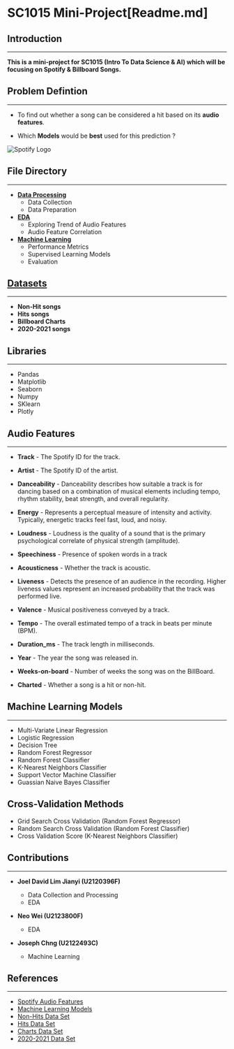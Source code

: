 # **SC1015 Mini-Project**[Readme.md]

## **Introduction**
---------
**This is a mini-project for SC1015 (Intro To Data Science & AI) which will be focusing on Spotify & Billboard
Songs.**  


## Problem Defintion 
--------------
* To find out whether a song can be considered a hit based on its **audio features**. 
 
* Which **Models** would be **best** used for this prediction ? 

![Spotify Logo](https://i.pinimg.com/originals/49/fd/2a/49fd2a48daacf595d3916bf21d4222c8.png)

## **File Directory**
--------
* [**Data Processing** ](https://github.com/joedav98/SC1015_SC18_SpotifyRepo/blob/main/spotify_data_preparation.ipynb "spotify_data_preparation.ipynb")
  * Data Collection 
  * Data Preparation
* [**EDA**](https://github.com/joedav98/SC1015_SC18_SpotifyRepo/blob/main/spotify_eda.ipynb "spotify_eda.ipynb")
  * Exploring Trend of Audio Features
  * Audio Feature Correlation
* [**Machine Learning**](https://github.com/joedav98/SC1015_SC18_SpotifyRepo/blob/main/spotify_machine_learning.ipynb"spotify_machine_learning.ipynb")
  * Performance Metrics
  * Supervised Learning Models
  * Evaluation


## [**Datasets**](https://github.com/joedav98/SC1015_SC18_SpotifyRepo/tree/main/data)
-----
* **Non-Hit songs**
* **Hits songs**
* **Billboard Charts**
* **2020-2021 songs**

## **Libraries**
--------
* Pandas
* Matplotlib
* Seaborn
* Numpy
* SKlearn
* Plotly

## **Audio Features** 
----------
* **Track** - The Spotify ID for the track.
  
* **Artist** - The Spotify ID of the artist.
  
* **Danceability** - Danceability describes how suitable a track is for dancing based on a combination of musical elements including tempo, rhythm stability, beat strength, and overall regularity. 
  
* **Energy** - Represents a perceptual measure of intensity and activity. Typically, energetic tracks feel fast, loud, and noisy.
  
* **Loudness** - Loudness is the quality of a sound that is the primary psychological correlate of physical strength (amplitude). 
  
* **Speechiness** - Presence of spoken words in a track
  
* **Acousticness** - Whether the track is acoustic.
  
* **Liveness** - Detects the presence of an audience in the recording. Higher liveness values represent an increased probability that the track was performed live. 
  
* **Valence** - Musical positiveness conveyed by a track.
* **Tempo** - The overall estimated tempo of a track in beats per minute (BPM). 
  
* **Duration_ms** - The track length in milliseconds.
  
* **Year** - The year the song was released in. 
  
* **Weeks-on-board** - Number of weeks the song was on the BillBoard.
  
* **Charted** - Whether a song is a hit or non-hit.


## **Machine Learning Models**
---------------------
* Multi-Variate Linear Regression
* Logistic Regression
* Decision Tree
* Random Forest Regressor
* Random Forest Classifier
* K-Nearest Neighbors Classifier
* Support Vector Machine Classifier
* Guassian Naive Bayes Classifier

## **Cross-Validation Methods**
* Grid Search Cross Validation (Random Forest Regressor)
* Random Search Cross Validation (Random Forest Classifier)
* Cross Validation Score (K-Nearest Neighbors Classifier)

## **Contributions**
----------
* **Joel David Lim Jianyi (U2120396F)**
  * Data Collection and Processing
  * EDA
 
* **Neo Wei (U2123800F)**
  * EDA
  
* **Joseph Chng (U2122493C)**
  * Machine Learning

## **References**
---------
* [Spotify Audio Features](https://developer.spotify.com/documentation/web-api/reference/#/operations/get-several-audio-features)
* [Machine Learning Models](https://scikit-learn.org/stable/)
* [Non-Hits Data Set](https://www.kaggle.com/datasets/luckey01/test-data-set)
* [Hits Data Set](https://www.kaggle.com/datasets/theoverman/the-spotify-hit-predictor-dataset)
* [Charts Data Set](https://www.kaggle.com/datasets/dhruvildave/spotify-charts)
* [2020-2021 Data Set](https://www.kaggle.com/datasets/sashankpillai/spotify-top-200-charts-20202021)

